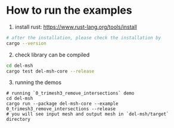 # How to run the examples

1. install rust: https://www.rust-lang.org/tools/install
```bash
# after the installation, please check the installation by  
cargo --version
```

2. check library can be compiled
```bash
cd del-msh
cargo test del-msh-core --release
```

3. running the demos
```
# running `0_trimesh3_remove_intersections` demo 
cd del-msh
cargo run --package del-msh-core --example 0_trimesh3_remove_intersections --release
# you will see input mesh and output mesh in `del-msh/target` directory 
```
